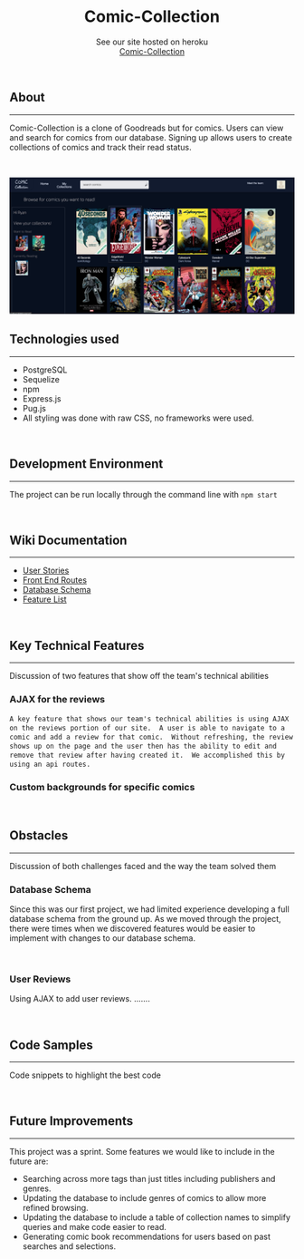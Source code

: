 <h1 align="center">Comic-Collection</h1>

<p align="center">See our site hosted on heroku
<br><a href="https://comic-collections.herokuapp.com/">Comic-Collection</a></br></p>
&nbsp

## About

___

Comic-Collection is a clone of Goodreads but for comics. Users can view and search
for comics from our database. Signing up allows users to create collections of
comics and track their read status.

<p>&nbsp;</p>

![Home Page](./readme-assets/home-page.png)

## Technologies used

___

  - PostgreSQL
  - Sequelize
  - npm
  - Express.js
  - Pug.js
  - All styling was done with raw CSS, no frameworks were used.
  <p>&nbsp;</p>

## Development Environment

___

The project can be run locally through the command line with `npm start`
<p>&nbsp;</p>

## Wiki Documentation
___
  - [User Stories](https://github.com/sam-hearst/Comic-collection/wiki/User-Stories)
  - [Front End Routes](https://github.com/sam-hearst/Comic-collection/wiki/Frontend-Routes)
  - [Database Schema](https://drawsql.app/3headmonkeynyc/diagrams/comic-shelf-db-final-v1-0#)
  - [Feature List](https://github.com/sam-hearst/Comic-collection/wiki/Feature-List)
<p>&nbsp;</p>

## Key Technical Features

___

Discussion of two features that show off the team's technical abilities

### AJAX for the reviews
    A key feature that shows our team's technical abilities is using AJAX on the reviews portion of our site.  A user is able to navigate to a comic and add a review for that comic.  Without refreshing, the review shows up on the page and the user then has the ability to edit and remove that review after having created it.  We accomplished this by using an api routes.


### Custom backgrounds for specific comics



<p>&nbsp;</p>

## Obstacles

___

Discussion of both challenges faced and the way the team solved them

### Database Schema
Since this was our first project, we had limited experience developing a full
database schema from the ground up. As we moved through the project, there were
times when we discovered features would be easier to implement with changes to
our database schema.
<p>&nbsp;</p>

### User Reviews
Using AJAX to add user reviews. .......

<p>&nbsp;</p>

## Code Samples

___

Code snippets to highlight the best code

<p>&nbsp;</p>

## Future Improvements

___

This project was a sprint. Some features we would like to include in the future
are:

  - Searching across more tags than just titles including publishers and genres.
  - Updating the database to include genres of comics to allow more refined
  browsing.
  - Updating the database to include a table of collection names to simplify
  queries and make code easier to read.
  - Generating comic book recommendations for users based on past searches and
  selections.
